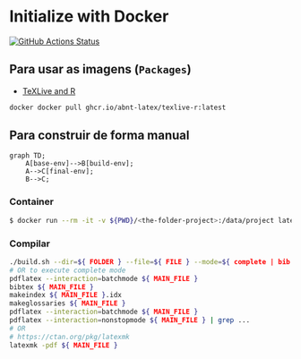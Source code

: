 # Initialize with Docker

[![GitHub Actions Status](https://github.com/abnt-latex/docker/workflows/Build%20Docker%20Image/badge.svg)](https://github.com/abnt-latex/docker/actions)

## Para usar as imagens (`Packages`)

* [TeXLive and R](https://github.com/orgs/abnt-latex/packages/container/package/texlive-r)

```bash
docker docker pull ghcr.io/abnt-latex/texlive-r:latest
```

## Para construir de forma manual

```mermaid
graph TD;
    A[base-env]-->B[build-env];
    A-->C[final-env];
    B-->C;
```

### Container

```bash
$ docker run --rm -it -v ${PWD}/<the-folder-project>:/data/project latex:ubuntu <the-command-compiler>
```

### Compilar

```bash
./build.sh --dir=${ FOLDER } --file=${ FILE } --mode=${ complete | bib | simple } --simplify # in root
# OR to execute complete mode
pdflatex --interaction=batchmode ${ MAIN_FILE }
bibtex ${ MAIN_FILE }
makeindex ${ MAIN_FILE }.idx
makeglossaries ${ MAIN_FILE }
pdflatex --interaction=batchmode ${ MAIN_FILE }
pdflatex --interaction=nonstopmode ${ MAIN_FILE } | grep ...
# OR
# https://ctan.org/pkg/latexmk
latexmk -pdf ${ MAIN_FILE }
```